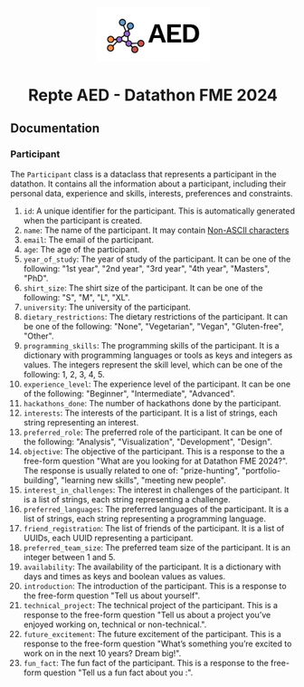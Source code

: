 <div align="center">
    <img src="public/aed_logo.png" width="200" alt="AED logo" />
    <h1>Repte AED - Datathon FME 2024</h1>
</div>

## Documentation

### Participant

The `Participant` class is a dataclass that represents a participant in the datathon. It contains all the information about a participant, including their personal data, experience and skills, interests, preferences and constraints.

1. `id`: A unique identifier for the participant. This is automatically generated when the participant is created.
2. `name`: The name of the participant. It may contain [Non-ASCII characters](https://blog.jpalardy.com/posts/dealing-with-non-ascii-characters/)
3. `email`: The email of the participant.
4. `age`: The age of the participant.
5. `year_of_study`: The year of study of the participant. It can be one of the following: "1st year", "2nd year", "3rd year", "4th year", "Masters", "PhD".
6. `shirt_size`: The shirt size of the participant. It can be one of the following: "S", "M", "L", "XL".
7. `university`: The university of the participant.
8. `dietary_restrictions`: The dietary restrictions of the participant. It can be one of the following: "None", "Vegetarian", "Vegan", "Gluten-free", "Other".
9. `programming_skills`: The programming skills of the participant. It is a dictionary with programming languages or tools as keys and integers as values. The integers represent the skill level, which can be one of the following: 1, 2, 3, 4, 5.
10. `experience_level`: The experience level of the participant. It can be one of the following: "Beginner", "Intermediate", "Advanced".
11. `hackathons_done`: The number of hackathons done by the participant.
12. `interests`: The interests of the participant. It is a list of strings, each string representing an interest. 
13. `preferred_role`: The preferred role of the participant. It can be one of the following: "Analysis", "Visualization", "Development", "Design".
14. `objective`: The objective of the participant. This is a response to the a free-form question "What are you looking for at Datathon FME 2024?". The response is usually related to one of: "prize-hunting", "portfolio-building", "learning new skills", "meeting new people".
15. `interest_in_challenges`: The interest in challenges of the participant. It is a list of strings, each string representing a challenge. 
16. `preferred_languages`: The preferred languages of the participant. It is a list of strings, each string representing a programming language.
17. `friend_registration`: The list of friends of the participant. It is a list of UUIDs, each UUID representing a participant.
18. `preferred_team_size`: The preferred team size of the participant. It is an integer between 1 and 5.
19. `availability`: The availability of the participant. It is a dictionary with days and times as keys and boolean values as values.
20. `introduction`: The introduction of the participant. This is a response to the free-form question "Tell us about yourself".
21. `technical_project`: The technical project of the participant. This is a response to the free-form question "Tell us about a project you’ve enjoyed working on, technical or non-technical.".
22. `future_excitement`: The future excitement of the participant. This is a response to the free-form question "What’s something you’re excited to work on in the next 10 years? Dream big!".
23. `fun_fact`: The fun fact of the participant. This is a response to the free-form question "Tell us a fun fact about you :".
